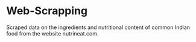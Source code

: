 # Web-Scrapping
Scraped data on the ingredients and nutritional content of common Indian food from the website nutrineat.com.
